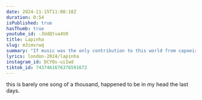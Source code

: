 ```yaml
---
date: 2024-11-15T11:08:18Z
duration: 0:54
isPublished: true
hasThumb: true
youtube_id: -3UdQtva4V0
title: Lapinha
slug: m3imvrwq
summary: "If music was the only contribution to this world from capoeira, we'd still be quite rich for it."
lyrics: london-2024/lapinha
instagram_id: DCY8s-uiIwd
tiktok_id: 7437461676376591672
---
```

this is barely one song of a thousand, happened to be in my head the last days.
